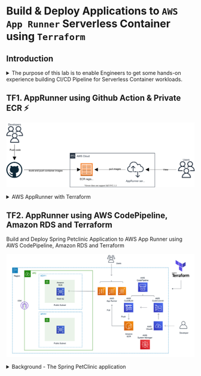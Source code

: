 # Build & Deploy Applications to `AWS App Runner` Serverless Container using `Terraform`



## Introduction

<details><summary>The purpose of this lab is to enable Engineers to get some hands-on experience building CI/CD Pipeline for Serverless Container workloads.</summary>

* It consists of 2 lab modules, each designed to demonstrate a CI/CD pattern. You will be using **GitHub Action** and AWS services like **AWS App Runner**, **Amazon RDS**, **AWS CodePipeline**, **AWS CodeCommit**, and **AWS CodeBuild**.
* **[AWS App Runner](https://aws.amazon.com/apprunner)** leverages AWS best practices and technologies for deploying and running containerized web applications at scale, which leads to a drastic reduction in your time to market for new applications and features. **App Runner** runs on top of **AWS ECS & Fargate**, a lot easier to get into, and cost estimation for App Runner is far simpler - AWS charges a fixed CPU and Memory fee per second.

</details>
 

## TF1. AppRunner using Github Action & Private ECR ⚡

![Private ECR](README/images/private-ecr-diagram.svg)

<details><summary>AWS AppRunner with Terraform</summary>

There are 3 examples inside the `src` folder:

* `github`: deploy an AppRunner service using code directly from a GitHub repository
* `public-ecr`: deploy an AppRunner service using a container image from a public ECR registry.
* `private-ecr`: deploy an AppRunner service using a container image from a private ECR registry.

To run a example, `cd` into that folder and run `./run.sh` to see help message.

Run `cp some.env.example some.env` to generate an initial configurations for scripts.
</details>

## TF2. AppRunner using AWS CodePipeline, Amazon RDS and Terraform

Build and Deploy Spring Petclinic Application to AWS App Runner using AWS CodePipeline, Amazon RDS and Terraform 

![Architecture](README/images/AppRunner-Architecture.png)

<details><summary>Background - The Spring PetClinic application</summary>

The Spring PetClinic application is designed to show how the Java/Spring application framework can be used to build simple, but powerful database-oriented applications. It uses AWS RDS (MySQL) at the backend and it will demonstrate the use of Spring's core functionality. The Spring Framework is a collection of small, well-focused, loosely coupled Java frameworks that can be used independently or collectively to build industrial strength applications of many different types. 

</details>
